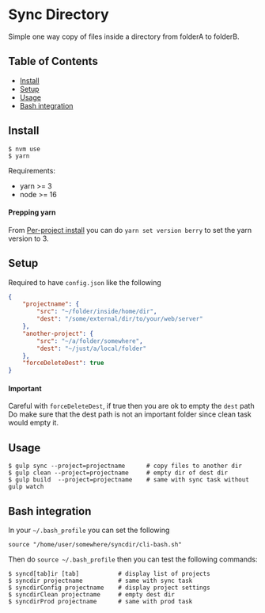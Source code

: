 # Sync Directory

Simple one way copy of files inside a directory from folderA to folderB.

## Table of Contents
- [Install](#install)
- [Setup](#setup)
- [Usage](#usage)
- [Bash integration](#bash-integration)

## Install

```shell
$ nvm use
$ yarn
```

Requirements:
- yarn >= 3
- node >= 16

#### Prepping yarn

From [Per-project install](https://yarnpkg.com/getting-started/install#per-project-install) you can do `yarn set version berry` to set the yarn version to 3.

## Setup

Required to have `config.json` like the following

```json
{
	"projectname": {
		"src": "~/folder/inside/home/dir",
		"dest": "/some/external/dir/to/your/web/server"
	},
	"another-project": {
		"src": "~/a/folder/somewhere",
		"dest": "~/just/a/local/folder"
	},
	"forceDeleteDest": true
}
```

#### Important

Careful with `forceDeleteDest`, if true then you are ok to empty the `dest` path<br/>
Do make sure that the dest path is not an important folder since clean task would empty it.

## Usage

```shell
$ gulp sync --project=projectname      # copy files to another dir
$ gulp clean --project=projectname     # empty dir of dest dir
$ gulp build  --project=projectname    # same with sync task without gulp watch
```

## Bash integration

In your `~/.bash_profile` you can set the following
```shell
source "/home/user/somewhere/syncdir/cli-bash.sh"
```

Then do `source ~/.bash_profile` then you can test the following commands:

```shell
$ syncd[tab]ir [tab]           # display list of projects
$ syncdir projectname          # same with sync task
$ syncdirConfig projectname    # display project settings
$ syncdirClean projectname     # empty dest dir
$ syncdirProd projectname      # same with prod task
